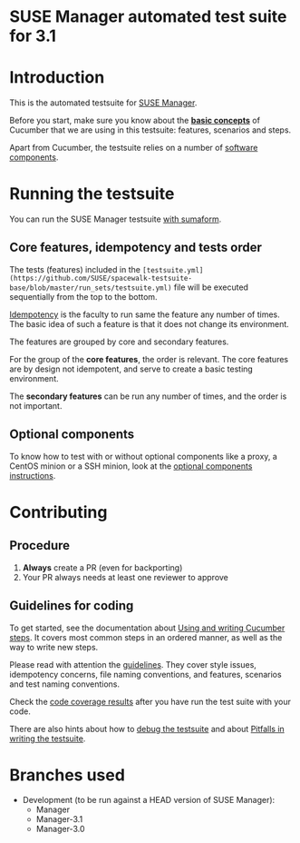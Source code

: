 # SUSE Manager automated test suite for 3.1 

# Introduction

This is the automated testsuite for [SUSE Manager](https://www.suse.com/products/suse-manager/).

Before you start, make sure you know about the [**basic concepts**](https://cucumber.io/docs/reference) of Cucumber that we are using in this testsuite: features, scenarios and steps.

Apart from Cucumber, the testsuite relies on a number of [software components](docs/software-components.md).


# Running the testsuite

You can run the SUSE Manager testsuite [with sumaform](https://github.com/moio/sumaform/blob/master/README_ADVANCED.md#cucumber-testsuite).

## Core features, idempotency and tests order

The tests (features) included in the `[testsuite.yml](https://github.com/SUSE/spacewalk-testsuite-base/blob/master/run_sets/testsuite.yml)` file will be executed sequentially from the top to the bottom.

[Idempotency](docs/idempotency.md) is the faculty to run same the feature any number of times. The basic idea of such a feature is that it does not change its environment.

The features are grouped by core and secondary features.

For the group of the **core features**, the order is relevant. The core features are by design not idempotent, and serve to create a basic testing environment.

The **secondary features** can be run any number of times, and the order is not important.

## Optional components

To know how to test with or without optional components like a proxy, a CentOS minion or a SSH minion, look at the [optional components instructions](docs/optional.md).


# Contributing

## Procedure

1. **Always** create a PR (even for backporting)
2. Your PR always needs at least one reviewer to approve

## Guidelines for coding

To get started, see the documentation about [Using and writing Cucumber steps](docs/cucumber-steps.md). It covers most common steps in an ordered manner, as well as the way to write new steps.

Please read with attention the [guidelines](docs/Guidelines.md). They cover style issues, idempotency concerns, file naming conventions, and features, scenarios and test naming conventions.

Check the [code coverage results](docs/codecoverage.md) after you have run the test suite with your code.

There are also hints about how to [debug the testsuite](docs/Debug.md) and about [Pitfalls in writing the testsuite](docs/Pitfalls-test.md).


# Branches used

* Development (to be run against a HEAD version of SUSE Manager):
  - Manager
  - Manager-3.1
  - Manager-3.0
